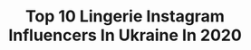 ---
title: Top 10 Lingerie Instagram Influencers In Ukraine In 2020
description: >-
  Find top lingerie Instagram influencers in Ukraine in 2020. Most popular hashtags: #portraitphotography #lingerie #art #portrait.
platform: Instagram
profiles:
  - username: "_andrestep"
    fullname: >-
      Покажу тебя настоящей.
    location: "Ukraine"
    followers: 3063
    engagement: 1402
    commentsToLikes: 0.059982
    avatar: "https://scontent-lhr8-1.cdninstagram.com/v/t51.2885-19/s320x320/89290364_156810138705928_6442778594170109952_n.jpg?_nc_ht=scontent-lhr8-1.cdninstagram.com&_nc_ohc=mqB3aSF23qIAX-8KRnS&oh=24a6ea97f99e7b44371bc5ace74eba03&oe=5EB89874"
    verified: false
    hashtags: "#vscoukrainer, #artofportraitphotography, #kievlife, #kievgirl"
  - username: "m_yarovaya"
    fullname: >-
      Marina Yarovaya
    location: "Ukraine"
    followers: 30818
    engagement: 491
    commentsToLikes: 0.011042
    avatar: "https://scontent-lhr8-1.cdninstagram.com/v/t51.2885-19/s320x320/57222749_933297760395953_7609125573838766080_n.jpg?_nc_ht=scontent-lhr8-1.cdninstagram.com&_nc_ohc=Dpjvr4leKLgAX_XgZi-&oh=1c257fe2754950b437f015f7935aea33&oe=5EB9971F"
    verified: false
    hashtags: "#portraitphotography, #moonvulture, #etczine, #fashion"
  - username: "angelina__petrova"
    fullname: >-
      International glamour model
    location: "Ukraine"
    followers: 111958
    engagement: 171
    commentsToLikes: 0.020870
    avatar: "https://scontent-ams4-1.cdninstagram.com/v/t51.2885-19/s320x320/90508457_212545410061847_2765203312142712832_n.jpg?_nc_ht=scontent-ams4-1.cdninstagram.com&_nc_ohc=2bHoW1olNw0AX-fv9iK&oh=a3e2f56de870c2604b7f9b516dc34e44&oe=5EB17E71"
    verified: true
    hashtags: "#lucern, #stayhome, #selfisolation"
  - username: "janna_evstafeva"
    fullname: >-
      ЖАННА ЕВСТАФЬЕВА
    location: "Ukraine"
    followers: 23080
    engagement: 399
    commentsToLikes: 0.061610
    avatar: "https://scontent-ams4-1.cdninstagram.com/v/t51.2885-19/s320x320/47585041_2505484336160739_2427175521793081344_n.jpg?_nc_ht=scontent-ams4-1.cdninstagram.com&_nc_ohc=d0YHTXUujuQAX9S_aZ3&oh=dbf5ca3d0050c4040531cb97070a262c&oe=5EB99DBA"
    verified: false
    hashtags: "#frankfurt, #2020, #firenze, #sunlight"
  - username: "a.reshetnyak"
    fullname: >-
      TWERK IT • KHARKIV • ANASTASIA
    location: "Ukraine"
    followers: 12842
    engagement: 701
    commentsToLikes: 0.017471
    avatar: "https://scontent-ams4-1.cdninstagram.com/v/t51.2885-19/s320x320/67799379_378771173068627_5015385026963963904_n.jpg?_nc_ht=scontent-ams4-1.cdninstagram.com&_nc_ohc=hj_khMiuEp8AX9xb17N&oh=2f6c95cdc17b150d3952c1020adc7e6f&oe=5EB43BC3"
    verified: false
    hashtags: "#ukraine, #mariemur, #shoot, #lingerie"
  - username: "snizhana_lebid"
    fullname: >-
      Snizhana 💎
    location: "Ukraine"
    followers: 2526
    engagement: 2107
    commentsToLikes: 0.041705
    avatar: "https://scontent-ams4-1.cdninstagram.com/v/t51.2885-19/s320x320/42177417_296621201163535_6648556520340455424_n.jpg?_nc_ht=scontent-ams4-1.cdninstagram.com&_nc_ohc=oJ37wrGWqY0AX_tbxZP&oh=e38f8d48fa6e1cc975465af0cf6925d6&oe=5EBBB0E5"
    verified: false
    hashtags: "#fashion, #photo, #follow4follow, #enjoying"
  - username: "rynanoir"
    fullname: >-
      Ryna
    location: "Ukraine"
    followers: 29351
    engagement: 113
    commentsToLikes: 0.016339
    avatar: "https://scontent-ams4-1.cdninstagram.com/v/t51.2885-19/s320x320/66767503_2502078713347469_44280709094834176_n.jpg?_nc_ht=scontent-ams4-1.cdninstagram.com&_nc_ohc=4WGHOnwHdxAAX8vZ0GF&oh=059213e5e7f3884e6206bb9339bd36d0&oe=5EB27000"
    verified: false
    hashtags: "#photographerukraine, #ukrainianphotographer, #portraitphotography, #photographermoscow"
  - username: "lerievva"
    fullname: >-
      Model Actress Paris Kiev
    location: "Ukraine"
    followers: 26057
    engagement: 243
    commentsToLikes: 0.022821
    avatar: "https://scontent-lhr8-1.cdninstagram.com/v/t51.2885-19/s320x320/72129638_934026576977157_8971813457275912192_n.jpg?_nc_ht=scontent-lhr8-1.cdninstagram.com&_nc_ohc=6f8Q1yNRpOAAX8Cl7kK&oh=bdf3ca286006aade6712a9e7dd57cac9&oe=5EB9C4FF"
    verified: false
    hashtags: "#freakymoods, #modeleparisienne, #jetaimeparis, #valentines"
  - username: "ania_kosyakevich"
    fullname: >-
      🦋𝓣𝓿𝓸𝔂𝓪 𝓐𝓷𝔂𝓪🦋
    location: "Ukraine"
    followers: 39311
    engagement: 126
    commentsToLikes: 0.116123
    avatar: "https://scontent-amt2-1.cdninstagram.com/v/t51.2885-19/s320x320/90145637_542711059699864_6406001446344458240_n.jpg?_nc_ht=scontent-amt2-1.cdninstagram.com&_nc_ohc=tZ1yrP6KDJIAX9xoSeu&oh=c3c442f12694a2662c508f4a20d1f965&oe=5EB25932"
    verified: false
    hashtags: "#followforfollowback, #lingerie, #beautiful, #giveaway"
  - username: "nataliaa_semenyuk"
    fullname: >-
      
    location: "Ukraine"
    followers: 7616
    engagement: 7481
    commentsToLikes: 0.136886
    avatar: "https://scontent-lht6-1.cdninstagram.com/v/t51.2885-19/s320x320/87327799_407210153481178_5051718006451732480_n.jpg?_nc_ht=scontent-lht6-1.cdninstagram.com&_nc_ohc=DPDx6MB60lYAX-NDiW7&oh=2bcc29b17303e4098291036d30ce622d&oe=5EB9D38B"
    verified: false
    hashtags: "#liketime, #like"
---